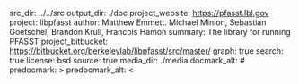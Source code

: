 src_dir: ../../src
output_dir: ./doc
project_website: https://pfasst.lbl.gov
project: libpfasst
author:  Matthew Emmett. Michael Minion, Sebastian Goetschel, Brandon Krull, Francois Hamon
summary: The library for running PFASST
project_bitbucket: https://bitbucket.org/berkeleylab/libpfasst/src/master/
graph: true
search: true
license: bsd
source: true
media_dir: ./media
docmark_alt: #
predocmark: >
predocmark_alt: <

